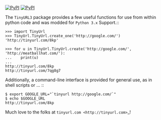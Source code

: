 [![PyPI](https://img.shields.io/pypi/v/TinyURL3.svg)](https://pypi.python.org/pypi/TinyURL3/)
[![PyPI](https://img.shields.io/pypi/pyversions/TinyURL3.svg)](https://pypi.python.org/pypi/TinyURL3/)

The ``TinyURL3`` package provides a few useful functions for 
use from within python code and was modded for ``Python 3.x`` Support.:: 

    >>> import TinyUrl
    >>> TinyUrl.TinyUrl.create_one('http://google.com/')
    'http://tinyurl.com/8kp'
    
    >>> for u in TinyUrl.TinyUrl.create('http://google.com/', 'http://meatballhat.com/'):
    ...    print(u)
    ...
    http://tinyurl.com/8kp
    http://tinyurl.com/7qg8g7


Additionally, a command-line interface is provided for general
use, as in shell scripts or <whatever>... ::

    $ export GOOGLE_URL="`tinyurl http://google.com/`"
    $ echo $GOOGLE_URL
    http://tinyurl.com/8kp

Much love to the folks at `tinyurl.com <http://tinyurl.com>`_!
